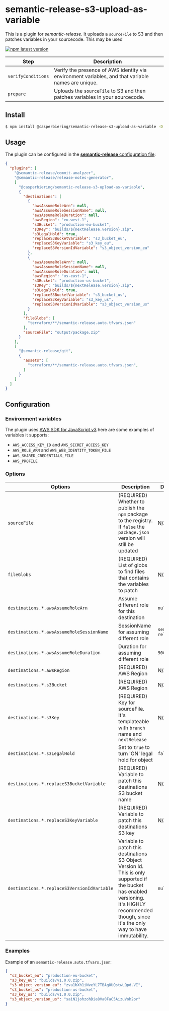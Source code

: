 # semantic-release-s3-upload-as-variable

This is a plugin for _semantic-release_. It uploads a `sourceFile` to S3 and then patches variables in your sourcecode. This may be used

[![npm latest version](https://img.shields.io/npm/v/@casperbiering/semantic-release-s3-upload-as-variable/latest.svg)](https://www.npmjs.com/package/@casperbiering/semantic-release-s3-upload-as-variable)


| Step               | Description |
|--------------------|-------------|
| `verifyConditions` | Verify the presence of AWS identity via environment variables, and that variable names are unique. |
| `prepare`          | Uploads the `sourceFile` to S3 and then patches variables in your sourcecode. |

## Install

```bash
$ npm install @casperbiering/semantic-release-s3-upload-as-variable -D
```

## Usage

The plugin can be configured in the [**semantic-release** configuration file](https://github.com/semantic-release/semantic-release/blob/master/docs/usage/configuration.md#configuration):

```json
{
  "plugins": [
    "@semantic-release/commit-analyzer",
    "@semantic-release/release-notes-generator",
    [
      "@casperbiering/semantic-release-s3-upload-as-variable",
      {
        "destinations": [
          {
            "awsAssumeRoleArn": null,
            "awsAssumeRoleSessionName": null,
            "awsAssumeRoleDuration": null,
            "awsRegion": "eu-west-1",
            "s3Bucket": "production-eu-bucket",
            "s3Key": "builds/${nextRelease.version}.zip",
            "s3LegalHold": true,
            "replaceS3BucketVariable": "s3_bucket_eu",
            "replaceS3KeyVariable": "s3_key_eu",
            "replaceS3VersionIdVariable": "s3_object_version_eu"
          },
          {
            "awsAssumeRoleArn": null,
            "awsAssumeRoleSessionName": null,
            "awsAssumeRoleDuration": null,
            "awsRegion": "us-east-1",
            "s3Bucket": "production-us-bucket",
            "s3Key": "builds/${nextRelease.version}.zip",
            "s3LegalHold": true,
            "replaceS3BucketVariable": "s3_bucket_us",
            "replaceS3KeyVariable": "s3_key_us",
            "replaceS3VersionIdVariable": "s3_object_version_us"
          }
        ],
        "fileGlobs": [
          "terraform/**/semantic-release.auto.tfvars.json"
        ],
        "sourceFile": "output/package.zip"
      }
    ],
    [
      "@semantic-release/git",
      {
        "assets": [
          "terraform/**/semantic-release.auto.tfvars.json",
        ]
      }
    ]
  ]
}
```

## Configuration


### Environment variables

The plugin uses [AWS SDK for JavaScript v3](https://github.com/aws/aws-sdk-js-v3#readme) here are some examples of variables it supports:

* `AWS_ACCESS_KEY_ID` and `AWS_SECRET_ACCESS_KEY`
* `AWS_ROLE_ARN` and `AWS_WEB_IDENTITY_TOKEN_FILE`
* `AWS_SHARED_CREDENTIALS_FILE`
* `AWS_PROFILE`

### Options

| Options      | Description                                                                                                         | Default                                                                                                                          |
|--------------|---------------------------------------------------------------------------------------------------------------------|----------------------------------------------------------------------------------------------------------------------------------|
| `sourceFile` | (REQUIRED) Whether to publish the `npm` package to the registry. If `false` the `package.json` version will still be updated  | N/A |
| `fileGlobs` | (REQUIRED) List of globs to find files that contains the variables to patch | N/A |
| `destinations.*.awsAssumeRoleArn` | Assume different role for this destination | `null` |
| `destinations.*.awsAssumeRoleSessionName` | SessionName for assuming different role | `semantic-release` |
| `destinations.*.awsAssumeRoleDuration` | Duration for assuming different role | `900` |
| `destinations.*.awsRegion` | (REQUIRED) AWS Region | N/A |
| `destinations.*.s3Bucket` | (REQUIRED) AWS Region | N/A |
| `destinations.*.s3Key` | (REQUIRED) Key for sourceFile. It's templateable with `branch` name and `nextRelease` | N/A |
| `destinations.*.s3LegalHold` | Set to `true` to turn 'ON' legal hold for object | `false` |
| `destinations.*.replaceS3BucketVariable` | (REQUIRED) Variable to patch this destinations S3 bucket name | N/A |
| `destinations.*.replaceS3KeyVariable` | (REQUIRED) Variable to patch this destinations S3 key | N/A |
| `destinations.*.replaceS3VersionIdVariable` | Variable to patch this destinations S3 Object Version Id. This is only supported if the bucket has enabled versioning. It's HIGHLY recommended though, since it's the only way to have immutability. | `null` |

### Examples

Example of an `semantic-release.auto.tfvars.json`:

```json
{
  "s3_bucket_eu": "production-eu-bucket",
  "s3_key_eu": "builds/v1.0.0.zip",
  "s3_object_version_eu": "zva1bXh1iNveYL7TBAg8UQstwLQpd.VI",
  "s3_bucket_us": "production-us-bucket",
  "s3_key_us": "builds/v1.0.0.zip",
  "s3_object_version_us": "saiN1johzohDie8Va0FaC5AizuVoh2or"
}
```
